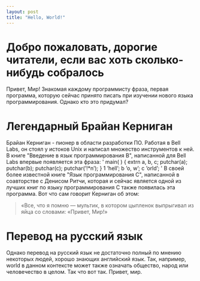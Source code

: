 ```yaml
---
layout: post
title: "Hello, World!"
---
```


# Добро пожаловать, дорогие читатели, если вас хоть сколько-нибудь собралось
Привет, Мир! Знакомая каждому программисту фраза, первая программа, которую сейчас принято писать при изучении нового языка программирования. Однако кто это придумал?
# Легендарный Брайан Керниган
Брайан Керниган - пионер в области разработки ПО. Работая в Bell Labs, он стоял у истоков Unix и написал множество инструментов к ней. 
В книге "Введение в язык программирования B", написанной для Bell Labs впервые появляется эта фраза:
'
main( ) {
extrn a, b, c;
putchar(a); putchar(b); putchar(c); putchar(’!*n’);
} 1 ’hell’;
b ’o, w’;
c ’orld’;
'
В своей более известной книге "Язык программирования C", написанной в соавторстве с Денисом Ритчи, которая и сейчас является одной из лучших книг по языку программирования C также появилась эта программа. Вот что сам говорит Керниган об этом:
> «Все, что я помню — мультик, в котором цыпленок выпрыгивал из яйца со словами: «Привет, Мир!»
# Перевод на русский язык
Однако перевод на русский язык не достаточно полный по мнению некоторых людей, хорошо знающих английский язык. Так, например, world в данном контексте может также означать общество, народ или человечество в целом.
Так что вот так. Привет, мир.